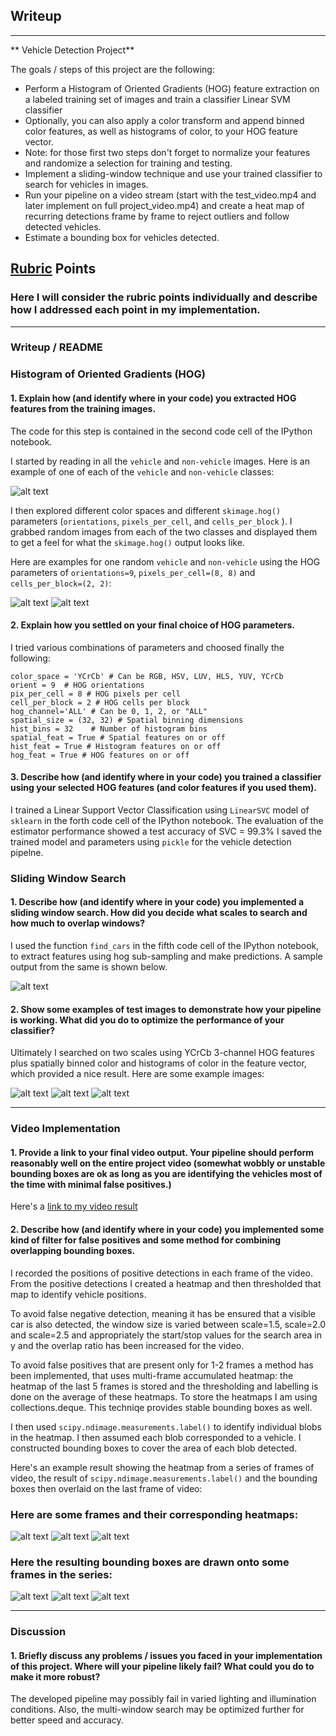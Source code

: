 ## Writeup

---
** Vehicle Detection Project**

The goals / steps of this project are the following:

* Perform a Histogram of Oriented Gradients (HOG) feature extraction on a labeled training set of images and train a classifier Linear SVM classifier
* Optionally, you can also apply a color transform and append binned color features, as well as histograms of color, to your HOG feature vector. 
* Note: for those first two steps don't forget to normalize your features and randomize a selection for training and testing.
* Implement a sliding-window technique and use your trained classifier to search for vehicles in images.
* Run your pipeline on a video stream (start with the test_video.mp4 and later implement on full project_video.mp4) and create a heat map of recurring detections frame by frame to reject outliers and follow detected vehicles.
* Estimate a bounding box for vehicles detected.

[//]: # (Image References)
[vehicle_non-vehicle_image]: ./output_images/vehicle_non-vehicle.png
[vehicle_hog_image]: ./output_images/vehicle_hog_image.png
[non-vehicle_hog_image]: ./output_images/non-vehicle_hog_image.png
[original]: ./output_images/test1.jpg_original.png
[boxes]: ./output_images/test1.jpg_boxes.png
[heatmap]: ./output_images/test1.jpg_heatmap.png
[result]: ./output_images/test1.jpg_result.png
[boxes1]: ./output_images/boxes1.png
[boxes4]: ./output_images/boxes4.png
[boxes5]: ./output_images/boxes5.png
[heatmap1]: ./output_images/heatmap1.png
[heatmap4]: ./output_images/heatmap4.png
[heatmap5]: ./output_images/heatmap5.png
[result1]: ./output_images/result1.png
[result4]: ./output_images/result4.png
[result5]: ./output_images/result5.png
[video1]: ./project_video.mp4

## [Rubric](https://review.udacity.com/#!/rubrics/513/view) Points
### Here I will consider the rubric points individually and describe how I addressed each point in my implementation.  

---
### Writeup / README

### Histogram of Oriented Gradients (HOG)

#### 1. Explain how (and identify where in your code) you extracted HOG features from the training images.

The code for this step is contained in the second code cell of the IPython notebook.

I started by reading in all the `vehicle` and `non-vehicle` images.  Here is an example of one of each of the `vehicle` and `non-vehicle` classes:

![alt text][vehicle_non-vehicle_image]

I then explored different color spaces and different `skimage.hog()` parameters (`orientations`, `pixels_per_cell`, and `cells_per_block` ).  I grabbed random images from each of the two classes and displayed them to get a feel for what the `skimage.hog()` output looks like.

Here are examples for one random `vehicle` and `non-vehicle` using the HOG parameters of `orientations=9`, `pixels_per_cell=(8, 8)` and `cells_per_block=(2, 2)`:

![alt text][vehicle_hog_image]
![alt text][non-vehicle_hog_image]


#### 2. Explain how you settled on your final choice of HOG parameters.

I tried various combinations of parameters and choosed finally the following:

```
color_space = 'YCrCb' # Can be RGB, HSV, LUV, HLS, YUV, YCrCb
orient = 9  # HOG orientations
pix_per_cell = 8 # HOG pixels per cell
cell_per_block = 2 # HOG cells per block
hog_channel='ALL' # Can be 0, 1, 2, or "ALL"
spatial_size = (32, 32) # Spatial binning dimensions
hist_bins = 32    # Number of histogram bins
spatial_feat = True # Spatial features on or off
hist_feat = True # Histogram features on or off
hog_feat = True # HOG features on or off
```

#### 3. Describe how (and identify where in your code) you trained a classifier using your selected HOG features (and color features if you used them).

I trained a Linear Support Vector Classification using `LinearSVC` model of `sklearn` in the forth code cell of the IPython notebook. The evaluation of the estimator performance showed a test accuracy of SVC =  99.3%
I saved the trained model and parameters using `pickle` for the vehicle detection pipelne.

### Sliding Window Search

#### 1. Describe how (and identify where in your code) you implemented a sliding window search.  How did you decide what scales to search and how much to overlap windows?

I used the function `find_cars` in the fifth code cell of the IPython notebook,  to extract features using hog sub-sampling and make predictions.  A sample output from the same is shown below.

![alt text][boxes]

#### 2. Show some examples of test images to demonstrate how your pipeline is working.  What did you do to optimize the performance of your classifier?

Ultimately I searched on two scales using YCrCb 3-channel HOG features plus spatially binned color and histograms of color in the feature vector, which provided a nice result.  Here are some example images:

![alt text][boxes1]
![alt text][boxes4]
![alt text][boxes5]

---

### Video Implementation

#### 1. Provide a link to your final video output.  Your pipeline should perform reasonably well on the entire project video (somewhat wobbly or unstable bounding boxes are ok as long as you are identifying the vehicles most of the time with minimal false positives.)
Here's a [link to my video result](./project_video_output.mp4)


#### 2. Describe how (and identify where in your code) you implemented some kind of filter for false positives and some method for combining overlapping bounding boxes.

I recorded the positions of positive detections in each frame of the video.  From the positive detections I created a heatmap and then thresholded that map to identify vehicle positions.  

To avoid false negative detection, meaning it has be ensured that a visible car is also detected, the window size is varied between scale=1.5, scale=2.0 and scale=2.5 and appropriately the start/stop values for the search area in y and the overlap ratio has been increased for the video.

To avoid false positives that are present only for 1-2 frames a method has been implemented, that uses multi-frame accumulated heatmap: the heatmap of the last 5 frames is stored and the  thresholding and labelling is done on the average of these heatmaps. To store the heatmaps I am using collections.deque. This techniqe provides stable bounding boxes as well. 

I then used `scipy.ndimage.measurements.label()` to identify individual blobs in the heatmap.  I then assumed each blob corresponded to a vehicle.  I constructed bounding boxes to cover the area of each blob detected.  

Here's an example result showing the heatmap from a series of frames of video, the result of `scipy.ndimage.measurements.label()` and the bounding boxes then overlaid on the last frame of video:

### Here are some frames and their corresponding heatmaps:

![alt text][heatmap1]
![alt text][heatmap4]
![alt text][heatmap5]


### Here the resulting bounding boxes are drawn onto some frames in the series:
![alt text][result1]
![alt text][result4]
![alt text][result5]


---

### Discussion

#### 1. Briefly discuss any problems / issues you faced in your implementation of this project.  Where will your pipeline likely fail?  What could you do to make it more robust?

The developed pipeline may possibly fail in varied lighting and illumination conditions. Also, the multi-window search may be optimized further for better speed and accuracy.

